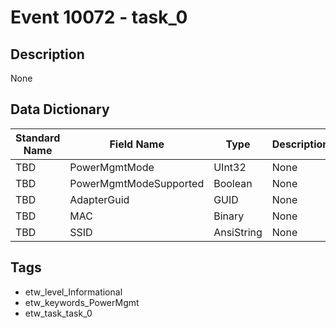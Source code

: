# Event 10072 - task_0

## Description
None

## Data Dictionary
|Standard Name|Field Name|Type|Description|Sample Value|
|---|---|---|---|---|
|TBD|PowerMgmtMode|UInt32|None|`None`|
|TBD|PowerMgmtModeSupported|Boolean|None|`None`|
|TBD|AdapterGuid|GUID|None|`None`|
|TBD|MAC|Binary|None|`None`|
|TBD|SSID|AnsiString|None|`None`|

## Tags
* etw_level_Informational
* etw_keywords_PowerMgmt
* etw_task_task_0